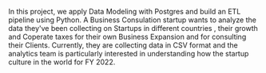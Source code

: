 In this project, we apply Data Modeling with Postgres and build an ETL pipeline using Python. A Business Consulation startup wants to analyze the data they've been collecting on Startups in different countries , their growth and Coperate taxes for their own Business Expansion and for consulting their Clients. Currently, they are collecting data in CSV format and the analytics team is particularly interested in understanding how the startup culture in the world for FY 2022.